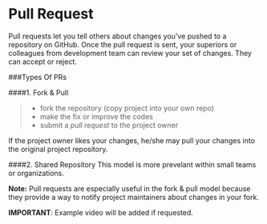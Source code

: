 

Pull Request
==========

Pull requests let you tell others about changes you've pushed to a repository on GitHub. Once the pull request is sent, your superiors or colleagues from development team can review your set of changes. They can accept or reject.  

###Types Of PRs

####1. Fork & Pull

>- fork the repository (copy project into your own repo)
>- make the fix or improve the codes
>- submit a *pull request* to the project owner

If the project owner likes your changes, he/she may pull your changes into the original project repository.


####2. Shared Repository
This model is more prevelant within small teams or organizations.

**Note:** Pull requests are especially useful in the fork & pull model because they provide a way to notify project maintainers about changes in your fork.

**IMPORTANT**: Example video will be added if requested.